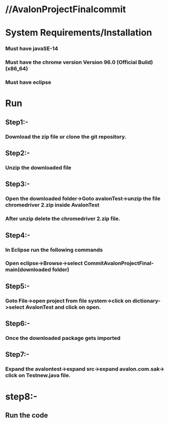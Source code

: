 # //AvalonProjectFinalcommit



# System Requirements/Installation
### Must have javaSE-14
### Must have the chrome version Version 96.0 (Official Build) (x86_64)
### Must have eclipse

# Run

## Step1:-
### Download the zip file or clone the git repository.

## Step2:-
### Unzip the downloaded file

## Step3:-
### Open the downloaded folder->Goto avalonTest->unzip the file chromedriver 2.zip inside AvalonTest
### After unzip delete the chromedriver 2.zip file.

## Step4:-
### In Eclipse run the following commands
### Open eclipse->Browse->select CommitAvalonProjectFinal-main(downloaded folder) 

## Step5:-
### Goto File->open project from file system->click on dictionary->select AvalonTest and click on open.

## Step6:-
### Once the downloaded package gets imported 

## Step7:-
### Expand the avalontest->expand src->expand avalon.com.sak-> click on Testnew.java file.

 
# step8:-
## Run the code 
